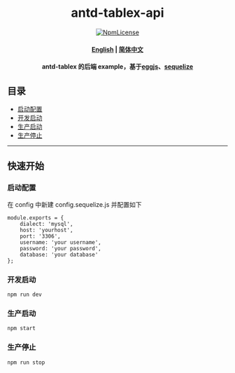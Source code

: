 <div align="center">

# antd-tablex-api

[![NpmLicense](https://img.shields.io/npm/l/antd-tablex.svg)](https://github.com/mzonghao/antd-tablex-api/blob/master/LICENSE)

#### [English](../README.md) | [简体中文](./README.zhCN.md)
#### antd-tablex 的后端 example，基于[eggjs](https://github.com/eggjs/egg)、[sequelize](http://docs.sequelizejs.com/)

</div>

## 目录
- [启动配置](#启动配置)
- [开发启动](#开发启动)
- [生产启动](#生产启动)
- [生产停止](#生产停止)

***

## 快速开始

### 启动配置
在 config 中新建 config.sequelize.js 并配置如下
```
module.exports = {
    dialect: 'mysql',
    host: 'yourhost',
    port: '3306',
    username: 'your username',
    password: 'your password',
    database: 'your database'
};
```

### 开发启动
```
npm run dev
```

### 生产启动
```
npm start
```

### 生产停止
```
npm run stop
```
